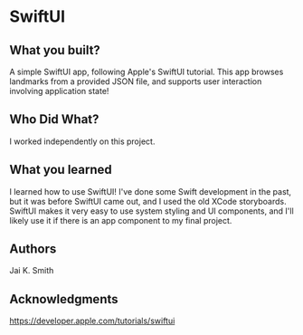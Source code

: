 # SwiftUI


## What you built? 

A simple SwiftUI app, following Apple's SwiftUI tutorial. This app browses landmarks from a provided JSON file, and supports user interaction involving application state!



## Who Did What?

I worked independently on this project.

## What you learned

I learned how to use SwiftUI! I've done some Swift development in the past, but it was before SwiftUI came out, and I used the old XCode storyboards. SwiftUI makes it very easy to use system styling and UI components, and I'll likely use it if there is an app component to my final project.

## Authors

Jai K. Smith

## Acknowledgments

https://developer.apple.com/tutorials/swiftui
